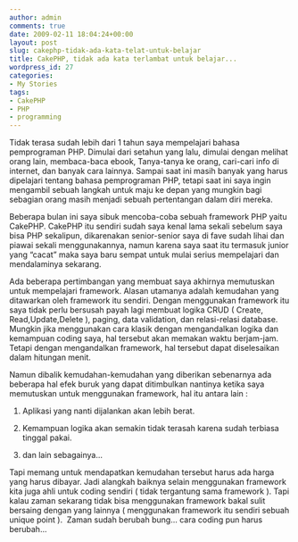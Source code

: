 ```yaml
---
author: admin
comments: true
date: 2009-02-11 18:04:24+00:00
layout: post
slug: cakephp-tidak-ada-kata-telat-untuk-belajar
title: CakePHP, tidak ada kata terlambat untuk belajar...
wordpress_id: 27
categories:
- My Stories
tags:
- CakePHP
- PHP
- programming
---
```


Tidak terasa sudah lebih dari 1 tahun saya mempelajari bahasa pemprograman PHP. Dimulai dari setahun yang lalu, dimulai dengan melihat orang lain, membaca-baca ebook, Tanya-tanya ke orang, cari-cari info di internet, dan banyak cara lainnya. Sampai saat ini masih banyak yang harus dipelajari tentang bahasa pemprograman PHP, tetapi saat ini saya ingin mengambil sebuah langkah untuk maju ke depan yang mungkin bagi sebagian orang masih menjadi sebuah pertentangan dalam diri mereka.

Beberapa bulan ini saya sibuk mencoba-coba sebuah framework PHP yaitu CakePHP. CakePHP itu sendiri sudah saya kenal lama sekali sebelum saya bisa PHP sekalipun, dikarenakan senior-senior saya di fave sudah lihai dan piawai sekali menggunakannya, namun karena saya saat itu termasuk junior yang “cacat” maka saya baru sempat untuk mulai serius mempelajari dan mendalaminya sekarang.

Ada beberapa pertimbangan yang membuat saya akhirnya memutuskan untuk mempelajari framework. Alasan utamanya adalah kemudahan yang ditawarkan oleh framework itu sendiri. Dengan menggunakan framework itu saya tidak perlu bersusah payah lagi membuat logika CRUD ( Create, Read,Update,Delete ), paging, data validation, dan relasi-relasi database. Mungkin jika menggunakan cara klasik dengan mengandalkan logika dan kemampuan coding saya, hal tersebut akan memakan waktu berjam-jam. Tetapi dengan mengandalkan framework, hal tersebut dapat diselesaikan dalam hitungan menit.

Namun dibalik kemudahan-kemudahan yang diberikan sebenarnya ada beberapa hal efek buruk yang dapat ditimbulkan nantinya ketika saya memutuskan untuk menggunakan framework, hal itu antara lain :

  1. Aplikasi yang nanti dijalankan akan lebih berat.

  2. Kemampuan logika akan semakin tidak terasah karena sudah terbiasa tinggal pakai.
	
  3. dan lain sebagainya...


Tapi memang untuk mendapatkan kemudahan tersebut harus ada harga yang harus dibayar. Jadi alangkah baiknya selain menggunakan framework kita juga ahli untuk coding sendiri ( tidak tergantung sama framework ). Tapi kalau zaman sekarang tidak bisa menggunakan framework bakal sulit bersaing dengan yang lainnya ( menggunakan framework itu sendiri sebuah unique point ).  Zaman sudah berubah bung... cara coding pun harus berubah...

